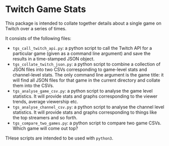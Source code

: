 # Twitch Game Stats

This package is intended to collate together details about a single game on Twitch over a series of times. 

It consists of the following files:

* `tgs_call_twitch_api.py`: a python script to call the Twitch API for a particular game (given as a command line argument) and save the results in a time-stamped JSON object. 
* `tgs_collate_twitch_json.py`: a python script to combine a collection of JSON files into two CSVs corresponding to game-level stats and channel-level stats. The only command line argument is the game title: it will find all JSON files for that game in the current directory and collate them into the CSVs. 
* `tgs_analyse_game_csv.py`: a python script to analyse the game level statistics. It will provide stats and graphs corresponding to the viewer trends, average viewership etc.
* `tgs_analyse_channel_csv.py`: a python script to analyse the channel level statistics. It will provide stats and graphs corresponding to things like the top streamers and so forth.
* `tgs_compare_two_games.py`: a python script to compare two game CSVs. Which game will come out top?

THese scripts are intended to be used with `python3`.
